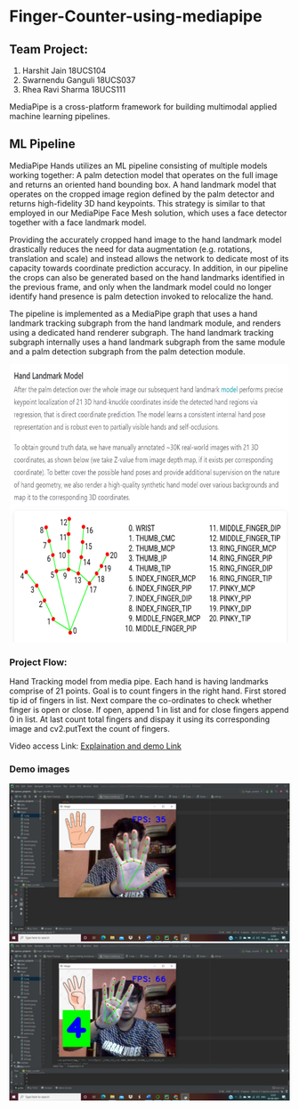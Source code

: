 # Finger-Counter-using-mediapipe

## Team Project:

1. Harshit Jain 18UCS104
2. Swarnendu Ganguli 18UCS037
3. Rhea Ravi Sharma 18UCS111

MediaPipe is a cross-platform framework for building multimodal applied machine learning pipelines.

## ML Pipeline

MediaPipe Hands utilizes an ML pipeline consisting of multiple models working together: A palm detection model that operates on the full image and returns an oriented hand bounding box. A hand landmark model that operates on the cropped image region defined by the palm detector and returns high-fidelity 3D hand keypoints. This strategy is similar to that employed in our MediaPipe Face Mesh solution, which uses a face detector together with a face landmark model.

Providing the accurately cropped hand image to the hand landmark model drastically reduces the need for data augmentation (e.g. rotations, translation and scale) and instead allows the network to dedicate most of its capacity towards coordinate prediction accuracy. In addition, in our pipeline the crops can also be generated based on the hand landmarks identified in the previous frame, and only when the landmark model could no longer identify hand presence is palm detection invoked to relocalize the hand.

The pipeline is implemented as a MediaPipe graph that uses a hand landmark tracking subgraph from the hand landmark module, and renders using a dedicated hand renderer subgraph. The hand landmark tracking subgraph internally uses a hand landmark subgraph from the same module and a palm detection subgraph from the palm detection module.

<p align="center">
<img src="https://github.com/HarshitDolu/Finger-Counter-using-mediapipe/blob/main/info.png" width="500" height="500"/>
</p>



### Project Flow:

Hand Tracking model from media pipe. Each hand is having landmarks comprise of 21 points.
Goal is to count fingers in the right hand.
First stored tip id of fingers in list.
Next compare the co-ordinates to check whether finger is open or close.
If open, append 1 in list and for close fingers append 0 in list.
At last count total fingers and dispay it using its corresponding image and cv2.putText the count of fingers.

Video access Link: <a href="https://drive.google.com/file/d/1DywwWep3h_pIXfMfBrThQmvijBNGhUQd/view?usp=sharing">Explaination and demo Link</a>


### Demo images

<p align="center">

  
<img src="https://github.com/HarshitDolu/Finger-Counter-using-mediapipe/blob/main/demo1.jpeg" width="600"/>
<img src="https://github.com/HarshitDolu/Finger-Counter-using-mediapipe/blob/main/demo2.jpeg" width="600"/>
</p>
